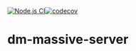 [![Node.js CI](https://github.com/joshparkerj/dm-massive-server/actions/workflows/node.js.yml/badge.svg)](https://github.com/joshparkerj/dm-massive-server/actions/workflows/node.js.yml)[![codecov](https://codecov.io/gh/joshparkerj/dm-massive-server/branch/master/graph/badge.svg?token=12RGHCWM5Q)](https://codecov.io/gh/joshparkerj/dm-massive-server)

# dm-massive-server
